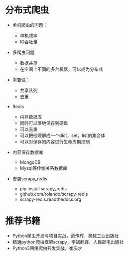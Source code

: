 # 分布式爬虫
- 单机爬虫的问题：
    - 单机效率
    - IO吞吐量
- 多爬虫问题
    - 数据共享
    - 在空间上不同的多台机器，可以成为分布式
- 需要做：
    - 共享队列
    - 去重
- Redis
    - 内存数据库
    - 同时可以落地保存到硬盘
    - 可以去重
    - 可以把他理解成一个dict，set，list的集合体
    - 可以对保存的内容进行生命周期控制
    
- 内容保存数据库
    - MongoDB
    - Mysql等传统关系数据库
    
- 安装scrapy_redis
    - pip install scrapy_redis
    - github.com/rolando/scrapy-redis
    - scrapy-redis.readthedocs.org
    
# 推荐书籍
- Python爬虫开发与项目实战，范传辉，机械工业出版社
- 精通python爬虫框架scrapy，李斌翻译，人民邮电出版社
- Python3网络爬虫开发实战，崔庆才